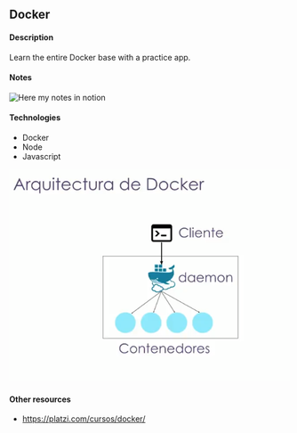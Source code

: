 ## Docker 

#### Description
Learn the entire Docker base with a practice app.

#### Notes
![Here my notes in notion](https://www.notion.so/92de1b599f834c4396316f77a93a58ad?v=bff6ce89d7a24a11a30017e40b94fad8)

#### Technologies
- Docker
- Node
- Javascript

![](/images/docker.png)

#### Other resources
- https://platzi.com/cursos/docker/
